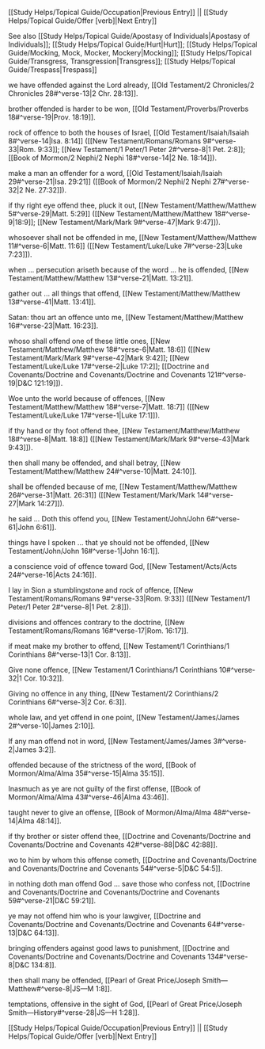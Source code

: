 [[Study Helps/Topical Guide/Occupation|Previous Entry]]  ||  [[Study Helps/Topical Guide/Offer [verb]|Next Entry]]

 See also [[Study Helps/Topical Guide/Apostasy of Individuals|Apostasy of Individuals]]; [[Study Helps/Topical Guide/Hurt|Hurt]]; [[Study Helps/Topical Guide/Mocking, Mock, Mocker, Mockery|Mocking]]; [[Study Helps/Topical Guide/Transgress, Transgression|Transgress]]; [[Study Helps/Topical Guide/Trespass|Trespass]]

 we have offended against the Lord already, [[Old Testament/2 Chronicles/2 Chronicles 28#^verse-13|2 Chr. 28:13]].

 brother offended is harder to be won, [[Old Testament/Proverbs/Proverbs 18#^verse-19|Prov. 18:19]].

 rock of offence to both the houses of Israel, [[Old Testament/Isaiah/Isaiah 8#^verse-14|Isa. 8:14]] ([[New Testament/Romans/Romans 9#^verse-33|Rom. 9:33]]; [[New Testament/1 Peter/1 Peter 2#^verse-8|1 Pet. 2:8]]; [[Book of Mormon/2 Nephi/2 Nephi 18#^verse-14|2 Ne. 18:14]]).

 make a man an offender for a word, [[Old Testament/Isaiah/Isaiah 29#^verse-21|Isa. 29:21]] ([[Book of Mormon/2 Nephi/2 Nephi 27#^verse-32|2 Ne. 27:32]]).

 if thy right eye offend thee, pluck it out, [[New Testament/Matthew/Matthew 5#^verse-29|Matt. 5:29]] ([[New Testament/Matthew/Matthew 18#^verse-9|18:9]]; [[New Testament/Mark/Mark 9#^verse-47|Mark 9:47]]).

 whosoever shall not be offended in me, [[New Testament/Matthew/Matthew 11#^verse-6|Matt. 11:6]] ([[New Testament/Luke/Luke 7#^verse-23|Luke 7:23]]).

 when ... persecution ariseth because of the word ... he is offended, [[New Testament/Matthew/Matthew 13#^verse-21|Matt. 13:21]].

 gather out ... all things that offend, [[New Testament/Matthew/Matthew 13#^verse-41|Matt. 13:41]].

 Satan: thou art an offence unto me, [[New Testament/Matthew/Matthew 16#^verse-23|Matt. 16:23]].

 whoso shall offend one of these little ones, [[New Testament/Matthew/Matthew 18#^verse-6|Matt. 18:6]] ([[New Testament/Mark/Mark 9#^verse-42|Mark 9:42]]; [[New Testament/Luke/Luke 17#^verse-2|Luke 17:2]]; [[Doctrine and Covenants/Doctrine and Covenants/Doctrine and Covenants 121#^verse-19|D&C 121:19]]).

 Woe unto the world because of offences, [[New Testament/Matthew/Matthew 18#^verse-7|Matt. 18:7]] ([[New Testament/Luke/Luke 17#^verse-1|Luke 17:1]]).

 if thy hand or thy foot offend thee, [[New Testament/Matthew/Matthew 18#^verse-8|Matt. 18:8]] ([[New Testament/Mark/Mark 9#^verse-43|Mark 9:43]]).

 then shall many be offended, and shall betray, [[New Testament/Matthew/Matthew 24#^verse-10|Matt. 24:10]].

 shall be offended because of me, [[New Testament/Matthew/Matthew 26#^verse-31|Matt. 26:31]] ([[New Testament/Mark/Mark 14#^verse-27|Mark 14:27]]).

 he said ... Doth this offend you, [[New Testament/John/John 6#^verse-61|John 6:61]].

 things have I spoken ... that ye should not be offended, [[New Testament/John/John 16#^verse-1|John 16:1]].

 a conscience void of offence toward God, [[New Testament/Acts/Acts 24#^verse-16|Acts 24:16]].

 I lay in Sion a stumblingstone and rock of offence, [[New Testament/Romans/Romans 9#^verse-33|Rom. 9:33]] ([[New Testament/1 Peter/1 Peter 2#^verse-8|1 Pet. 2:8]]).

 divisions and offences contrary to the doctrine, [[New Testament/Romans/Romans 16#^verse-17|Rom. 16:17]].

 if meat make my brother to offend, [[New Testament/1 Corinthians/1 Corinthians 8#^verse-13|1 Cor. 8:13]].

 Give none offence, [[New Testament/1 Corinthians/1 Corinthians 10#^verse-32|1 Cor. 10:32]].

 Giving no offence in any thing, [[New Testament/2 Corinthians/2 Corinthians 6#^verse-3|2 Cor. 6:3]].

 whole law, and yet offend in one point, [[New Testament/James/James 2#^verse-10|James 2:10]].

 If any man offend not in word, [[New Testament/James/James 3#^verse-2|James 3:2]].

 offended because of the strictness of the word, [[Book of Mormon/Alma/Alma 35#^verse-15|Alma 35:15]].

 Inasmuch as ye are not guilty of the first offense, [[Book of Mormon/Alma/Alma 43#^verse-46|Alma 43:46]].

 taught never to give an offense, [[Book of Mormon/Alma/Alma 48#^verse-14|Alma 48:14]].

 if thy brother or sister offend thee, [[Doctrine and Covenants/Doctrine and Covenants/Doctrine and Covenants 42#^verse-88|D&C 42:88]].

 wo to him by whom this offense cometh, [[Doctrine and Covenants/Doctrine and Covenants/Doctrine and Covenants 54#^verse-5|D&C 54:5]].

 in nothing doth man offend God ... save those who confess not, [[Doctrine and Covenants/Doctrine and Covenants/Doctrine and Covenants 59#^verse-21|D&C 59:21]].

 ye may not offend him who is your lawgiver, [[Doctrine and Covenants/Doctrine and Covenants/Doctrine and Covenants 64#^verse-13|D&C 64:13]].

 bringing offenders against good laws to punishment, [[Doctrine and Covenants/Doctrine and Covenants/Doctrine and Covenants 134#^verse-8|D&C 134:8]].

 then shall many be offended, [[Pearl of Great Price/Joseph Smith—Matthew#^verse-8|JS—M 1:8]].

 temptations, offensive in the sight of God, [[Pearl of Great Price/Joseph Smith—History#^verse-28|JS—H 1:28]].

[[Study Helps/Topical Guide/Occupation|Previous Entry]]  ||  [[Study Helps/Topical Guide/Offer [verb]|Next Entry]]